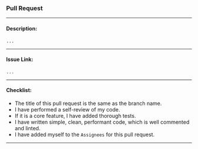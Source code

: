 ### Pull Request

--- 

#### Description:

```text
...

```

---

#### Issue Link:

```text
...

```

---

#### Checklist:

- The title of this pull request is the same as the branch name.
- I have performed a self-review of my code.
- If it is a core feature, I have added thorough tests.
- I have written simple, clean, performant code, which is well commented and linted.
- I have added myself to the `Assignees` for this pull request.

---
